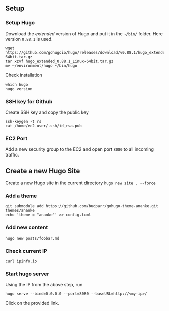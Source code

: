 ## Setup

### Setup Hugo
Download the _extended_ version of Hugo and put it in the `~/bin/` folder. Here version `0.88.1` is used.
```
wget https://github.com/gohugoio/hugo/releases/download/v0.88.1/hugo_extended_0.88.1_Linux-64bit.tar.gz
tar xzvf hugo_extended_0.88.1_Linux-64bit.tar.gz
mv ~/environment/hugo ~/bin/hugo
```

Check installation
```
which hugo
hugo version
```

### SSH key for Github
Create SSH key and copy the public key
``` 
ssh-keygen -t rs
cat /home/ec2-user/.ssh/id_rsa.pub
```

### EC2 Port
Add a new security group to the EC2 and open port `8080` to all incoming traffic.

## Create a new Hugo Site

Create a new Hugo site in the current directory
```hugo new site . --force```

### Add a theme
```
git submodule add https://github.com/budparr/gohugo-theme-ananke.git themes/ananke
echo 'theme = "ananke"' >> config.toml
```

### Add new content
```
hugo new posts/foobar.md
```

### Check current IP
```
curl ipinfo.io
```

### Start hugo server
Using the IP from the above step, run
```
hugo serve --bind=0.0.0.0 --port=8080 --baseURL=http://<my-ip>/
```
Click on the provided link.


